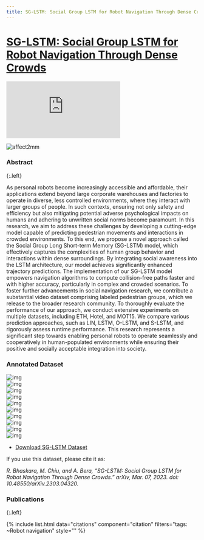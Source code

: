 ```yaml
---
title: SG-LSTM: Social Group LSTM for Robot Navigation Through Dense Crowds
---
```


# [SG-LSTM: Social Group LSTM for Robot Navigation Through Dense Crowds](https://arxiv.org/abs/2303.04320)


<!-- <p style="text-align:center;">
<img src="/images/research/sg-lstm-cover1.jpeg" alt="drawing" width="500"/>
<br>
<img src="/images/research/sg-lstm-cover2.jpeg" alt="drawing" width="600"/> -->
<!-- </p> -->

<!-- ![affect2mm](/images/research/sg-lstm-cover1.jpeg) -->


<div class="embeded-video">
    <iframe src="https://www.youtube-nocookie.com/embed/p3i2XjWnOFo" title="YouTube video player" frameborder="0" allow="accelerometer; autoplay; clipboard-write; encrypted-media; gyroscope; picture-in-picture; web-share" allowfullscreen></iframe>
</div>

![affect2mm](/images/research/sg-lstm-cover2.jpeg)

### Abstract
{:.left}

As personal robots become increasingly accessible and affordable, their applications extend beyond large corporate warehouses and factories to operate in diverse, less controlled environments, where they interact with larger groups of people. In such contexts, ensuring not only safety and efficiency but also mitigating potential adverse psychological impacts on humans and adhering to unwritten social norms become paramount. In this research, we aim to address these challenges by developing a cutting-edge model capable of predicting pedestrian movements and interactions in crowded environments. To this end, we propose a novel approach called the Social Group Long Short-term Memory (SG-LSTM) model, which effectively captures the complexities of human group behavior and interactions within dense surroundings. By integrating social awareness into the LSTM architecture, our model achieves significantly enhanced trajectory predictions. The implementation of our SG-LSTM model empowers navigation algorithms to compute collision-free paths faster and with higher accuracy, particularly in complex and crowded scenarios. To foster further advancements in social navigation research, we contribute a substantial video dataset comprising labeled pedestrian groups, which we release to the broader research community. To thoroughly evaluate the performance of our approach, we conduct extensive experiments on multiple datasets, including ETH, Hotel, and MOT15. We compare various prediction approaches, such as LIN, LSTM, O-LSTM, and S-LSTM, and rigorously assess runtime performance. This research represents a significant step towards enabling personal robots to operate seamlessly and cooperatively in human-populated environments while ensuring their positive and socially acceptable integration into society.

### Annotated Dataset
<!-- ![affect2mm](/images/research/sg-lstm-dataset-preview.png) -->
<div class="col-flex">
  <div class="col">
    <img src="/images/research/sg-lstm/img1.png" alt="img">
  </div>
  <div class="col">
    <img src="/images/research/sg-lstm/img2.png" alt="img">
  </div>
</div>

<div class="col-flex">
  <div class="col">
    <img src="/images/research/sg-lstm/img3.png" alt="img">
  </div>
  <div class="col">
    <img src="/images/research/sg-lstm/img4.png" alt="img">
  </div>
</div>

<div class="col-flex">
  <div class="col">
    <img src="/images/research/sg-lstm/img5.png" alt="img">
  </div>
  <div class="col">
    <img src="/images/research/sg-lstm/img6.png" alt="img">
  </div>
</div>

<div class="col-flex">
  <div class="col">
    <img src="/images/research/sg-lstm/img7.png" alt="img">
  </div>
  <div class="col">
    <img src="/images/research/sg-lstm/img8.png" alt="img">
  </div>
</div>

<div class="col-flex">
  <div class="col">
    <img src="/images/research/sg-lstm/img9.png" alt="img">
  </div>
  <div class="col">
    <img src="/images/research/sg-lstm/img10.png" alt="img">
  </div>
</div>

* [Download SG-LSTM Dataset](https://www.cs.purdue.edu/homes/bhaskarr/sg_lstm_dataset.html)

If you use this dataset, please cite it as:

*R. Bhaskara, M. Chiu, and A. Bera, “SG-LSTM: Social Group LSTM for Robot Navigation Through Dense Crowds.” arXiv, Mar. 07, 2023. doi: 10.48550/arXiv.2303.04320.*


### Publications
{:.left}

{%  include list.html 
    data="citations" 
    component="citation" 
    filters="tags: ~Robot navigation"
    style="" 
%}
